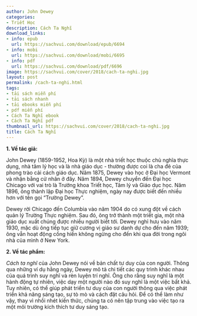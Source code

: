 ```yaml
---
author: John Dewey
categories:
- Triết Học
description: Cách Ta Nghĩ
download_links:
- info: epub
  url: https://sachvui.com/download/epub/6694
- info: mobi
  url: https://sachvui.com/download/mobi/6695
- info: pdf
  url: https://sachvui.com/download/pdf/6696
image: https://sachvui.com/cover/2018/cach-ta-nghi.jpg
layout: post
permalink: /cach-ta-nghi.html
tags:
- tải sách miễn phí
- tải sách nhanh
- tải ebooks miễn phí
- pdf miễn phí
- Cách Ta Nghĩ ebook
- Cách Ta Nghĩ pdf
thumbnail_url: https://sachvui.com/cover/2018/cach-ta-nghi.jpg
title: Cách Ta Nghĩ
---
```


 <div class="item-desc text-justify"> <p><strong>1. Về tác giả:</strong></p><p>John Dewey (1859-1952, Hoa Kỳ) là một nhà triết học thuộc chủ nghĩa thực dụng, nhà tâm lý học và là nhà giáo dục - thường được coi là cha đẻ của phong trào cải cách giáo dục. Năm 1875, Dewey vào học ở Đại học Vermont và nhận bằng cử nhân ở đây. Năm 1894, Dewey chuyển đến Đại học Chicago với vai trò là Trưởng khoa Triết học, Tâm lý và Giáo dục học. Năm 1896, ông thành lập Đại học Thực nghiệm, ngày nay được biết đến nhiều hơn với tên gọi “Trường Dewey”.</p><p>Dewey rời Chicago đến Columbia vào năm 1904 do có xung đột về cách quản lý Trường Thực nghiệm. Sau đó, ông trở thành một triết gia, một nhà giáo dục xuất chúng được nhiều người biết tới<em>. </em>Dewey nghỉ hưu vào năm 1930, mặc dù ông tiếp tục giữ cương vị giáo sư danh dự cho đến năm 1939; ông vẫn hoạt động cống hiến không ngừng cho đến khi qua đời trong ngôi nhà của mình ở New York.</p><p><strong>2. Về tác phẩm:</strong></p><p><em>Cách ta nghĩ</em> của John Dewey nói về bản chất tư duy của con người. Thông qua những ví dụ hằng ngày, Dewey mô tả chi tiết các quy trình khác nhau của quá trình suy nghĩ và rèn luyện trí nghĩ. Ông cho rằng suy nghĩ là một hành động tự nhiên, việc dạy một người nào đó suy nghĩ là một việc bất khả. Tuy nhiên, có thể giúp phát triển tư duy của con người thông qua việc phát triển khả năng sáng tạo, sự tò mò và cách đặt câu hỏi. Để có thể làm như vậy, thay vì nhồi nhét kiến thức, chúng ta có nên tập trung vào việc tạo ra một môi trường kích thích tư duy sáng tạo.</p> </div>